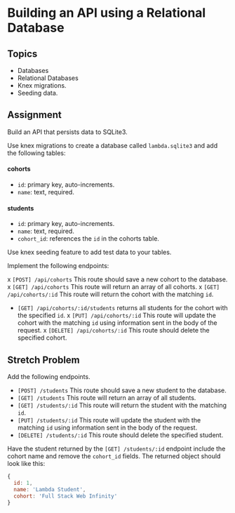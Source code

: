 # Building an API using a Relational Database

## Topics

- Databases
- Relational Databases
- Knex migrations.
- Seeding data.

## Assignment

Build an API that persists data to SQLite3.

Use knex migrations to create a database called `lambda.sqlite3` and add the following tables:

#### cohorts

- `id`: primary key, auto-increments.
- `name`: text, required.

#### students

- `id`: primary key, auto-increments.
- `name`: text, required.
- `cohort_id`: references the `id` in the cohorts table.

Use knex seeding feature to add test data to your tables.

Implement the following endpoints:

x `[POST] /api/cohorts` This route should save a new cohort to the database.
x `[GET] /api/cohorts` This route will return an array of all cohorts.
x `[GET] /api/cohorts/:id` This route will return the cohort with the matching `id`.
- `[GET] /api/cohorts/:id/students` returns all students for the cohort with the specified `id`.
x `[PUT] /api/cohorts/:id` This route will update the cohort with the matching `id` using information sent in the body of the request.
x `[DELETE] /api/cohorts/:id` This route should delete the specified cohort.

## Stretch Problem

Add the following endpoints.

- `[POST] /students` This route should save a new student to the database.
- `[GET] /students` This route will return an array of all students.
- `[GET] /students/:id` This route will return the student with the matching `id`.
- `[PUT] /students/:id` This route will update the student with the matching `id` using information sent in the body of the request.
- `[DELETE] /students/:id` This route should delete the specified student.

Have the student returned by the `[GET] /students/:id` endpoint include the cohort name and remove the `cohort_id` fields. The returned object should look like this:

```js
{
  id: 1,
  name: 'Lambda Student',
  cohort: 'Full Stack Web Infinity'
}
```
